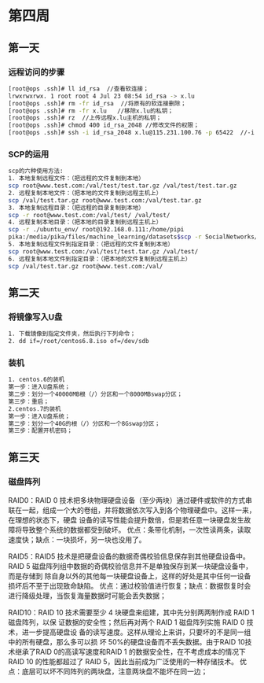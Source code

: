 # 第四周
## 第一天
### 远程访问的步骤
```bash
[root@ops .ssh]# ll id_rsa  //查看软连接；
lrwxrwxrwx. 1 root root 4 Jul 23 08:54 id_rsa -> x.lu
[root@ops .ssh]# rm -fr id_rsa  //将原有的软连接删除；
[root@ops .ssh]# rm -fr x.lu   //移除x.lu的私钥；
[root@ops .ssh]# rz  //上传远程x.lu主机的私钥；
[root@ops .ssh]# chmod 400 id_rsa_2048 //修改文件的权限；
[root@ops .ssh]# ssh -i id_rsa_2048 x.lu@115.231.100.76 -p 65422  //-i identity_file 从-i id_rsa_2048中读取传输时使用的密钥文件，此参数直接传递给ssh，然使用65422端口；
```
### SCP的运用
```bash
scp的六种使用方法:
1. 本地复制远程文件：（把远程的文件复制到本地）
scp root@www.test.com:/val/test/test.tar.gz /val/test/test.tar.gz
2. 远程复制本地文件：（把本地的文件复制到远程主机上）
scp /val/test.tar.gz root@www.test.com:/val/test.tar.gz
3. 本地复制远程目录：（把远程的目录复制到本地）
scp -r root@www.test.com:/val/test/ /val/test/
4. 远程复制本地目录：（把本地的目录复制到远程主机上）
scp -r ./ubuntu_env/ root@192.168.0.111:/home/pipi
pika:/media/pika/files/machine_learning/datasets$scp -r SocialNetworks/ piting@192.168.0.172:/media/data/pipi/datasets
5. 本地复制远程文件到指定目录：（把远程的文件复制到本地）
scp root@www.test.com:/val/test/test.tar.gz /val/test/
6. 远程复制本地文件到指定目录：（把本地的文件复制到远程主机上）
scp /val/test.tar.gz root@www.test.com:/val/
```
## 第二天
### 将镜像写入U盘
```bash
1. 下载镜像到指定文件夹，然后执行下列命令；
2. dd if=/root/centos6.8.iso of=/dev/sdb
```
### 装机
```bash
1. centos.6的装机
第一步：进入U盘系统；
第二步：划分一个40000MB根（/）分区和一个8000MBswap分区；
第三步：重启；
2.centos.7的装机
第一步：进入U盘系统；
第二步：划分一个40G的根（/）分区和一个8Gswap分区；
第三步：配置开机密码；
```
## 第三天
### 磁盘阵列
RAID0：RAID 0 技术把多块物理硬盘设备（至少两块）通过硬件或软件的方式串联在一起，组成一个大的卷组，并将数据依次写入到各个物理硬盘中。这样一来，在理想的状态下，硬盘 设备的读写性能会提升数倍，但是若任意一块硬盘发生故障将导致整个系统的数据都受到破坏。
优点：条带化机制，一次性读两条，读取速度快；缺点：一块损坏，另一块也没用了。

RAID5：RAID5 技术是把硬盘设备的数据奇偶校验信息保存到其他硬盘设备中。 RAID 5 磁盘阵列组中数据的奇偶校验信息并不是单独保存到某一块硬盘设备中，而是存储到 除自身以外的其他每一块硬盘设备上，这样的好处是其中任何一设备损坏后不至于出现致命缺陷。
优点：通过校验值进行恢复；缺点：数据恢复时会进行降级处理，当恢复海量数据时可能会丢失数据；

RAID10：RAID 10 技术需要至少 4 块硬盘来组建，其中先分别两两制作成 RAID 1 磁盘阵列，以保 证数据的安全性；然后再对两个 RAID 1 磁盘阵列实施 RAID 0 技术，进一步提高硬盘设 备的读写速度。这样从理论上来讲，只要坏的不是同一组中的所有硬盘，那么多可以损 坏 50%的硬盘设备而不丢失数据。由于RAID 10技术继承了RAID 0的高读写速度和RAID 1 的数据安全性，在不考虑成本的情况下 RAID 10 的性能都超过了 RAID 5，因此当前成为广泛使用的一种存储技术。
优点：底层可以坏不同阵列的两块盘，注意两块盘不能坏在同一边；

